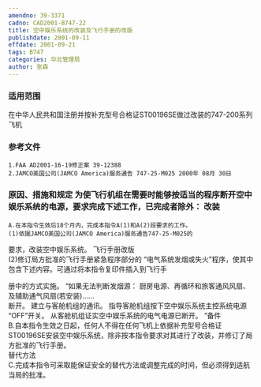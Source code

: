 ```yaml
---
amendno: 39-3371  
cadno: CAD2001-B747-22  
title: 空中娱乐系统的改装及飞行手册的改版  
publishdate: 2001-09-11  
effdate: 2001-09-21  
tags: B747  
categories: 华北管理局  
author: 张森  
---
```

  
### 适用范围  
在中华人民共和国注册并按补充型号合格证ST00196SE做过改装的747-200系列飞机  
  
<!--more-->  
### 参考文件  
    1.FAA AD2001-16-19修正案 39-12388  
    2.JAMCO美国公司(JAMCO America)服务通告 747-25-M025 2000年 08月 30日  
  
### 原因、措施和规定     为使飞行机组在需要时能够按适当的程序断开空中娱乐系统的电源，要求完成下述工作，已完成者除外： 改装  
    A.在本指令生效后18个月内，完成本指令A(1)和A(2)段要求的工作。  
    (1)依据JAMCO美国公司(JAMCO America)服务通告747-25-M025的  
要求，改装空中娱乐系统。     飞行手册改版  
    (2)修订局方批准的飞行手册紧急程序部分的 “电气系统发烟或失火”程序，使其中包含下述内容。可通过将本指令复印件插入到飞行手  
  
册中的方式实施。 “如果无法判断发烟源：     厨房电源、再循环和旅客通风风扇、及辅助通气风扇(若安装)……  
断开。     建立与客舱机组的通讯。     指导客舱机组按下空中娱乐系统主控系统电源 “OFF”开关。     从客舱机组证实空中娱乐系统的电气电源已断开。 ”备件  
    B.自本指令生效之日起，任何人不得在任何飞机上依据补充型号合格证ST00196SE安装空中娱乐系统，除非按本指令要求对其进行了改装，并修订了局方批准的飞行手册。  
    替代方法  
    C.完成本指令可采取能保证安全的替代方法或调整完成的时间，但必须得到适航当局的批准。  
  
